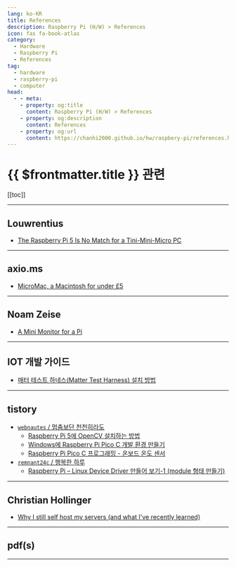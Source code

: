 ```yaml
---
lang: ko-KR
title: References
description: Raspberry Pi (H/W) > References
icon: fas fa-book-atlas
category:
  - Hardware
  - Raspberry Pi
  - References 
tag: 
  - hardware
  - raspberry-pi
  - computer
head:
  - - meta:
    - property: og:title
      content: Raspberry Pi (H/W) > References
    - property: og:description
      content: References
    - property: og:url
      content: https://chanhi2000.github.io/hw/raspbery-pi/references.html
---
```


# {{ $frontmatter.title }} 관련

[[toc]]

---

## Louwrentius

- [The Raspberry Pi 5 Is No Match for a Tini-Mini-Micro PC](https://louwrentius.com/the-raspberry-pi-5-is-no-match-for-a-tini-mini-micro-pc.html)

---

## axio.ms

- [MicroMac, a Macintosh for under £5](https://axio.ms/projects/2024/06/16/MicroMac.html)

---

## Noam Zeise

- [A Mini Monitor for a Pi](https://noamzeise.com/2024/07/05/mini-monitor.html)

---

## IOT 개발 가이드

- [매터 테스트 하네스(Matter Test Harness) 설치 방법](https://m.blog.naver.com/nanotoly/223594452322)

<!-- END: nanotoly -->

---

## tistory

- [`webnautes` / 멈춤보단 천천히라도](https://webnautes.tistory.com/m/)
  - [Raspberry Pi 5에 OpenCV 설치하는 방법](https://webnautes.tistory.com/m/1885)
  - [Windows에 Raspberry Pi Pico C 개발 환경 만들기](https://webnautes.tistory.com/m/2092)
  - [Raspberry Pi Pico C 프로그래밍 - 온보드 온도 센서](https://webnautes.tistory.com/m/2363)
  <!-- END: webnautes -->
- [`remnant24c` / 행복한 하루](https://remnant24c.tistory.com/m/)
  - [Raspberry Pi – Linux Device Driver 만들어 보기-1 (module 형태 만들기)](https://remnant24c.tistory.com/m/395)
  <!-- END: remnant24c -->
<!-- END: tistory.com -->

---

## Christian Hollinger

- [Why I still self host my servers (and what I've recently learned)](https://chollinger.com/blog/2024/08/why-i-still-self-host-my-servers-and-what-ive-recently-learned/)

---

## pdf(s)

<PDF src="https://datasheets.raspberrypi.com/bcm2711/bcm2711-peripherals.pdf" />

---

<TagLinks />